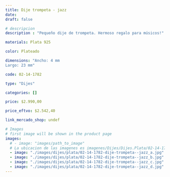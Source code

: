 ```yaml
---
title: Dije trompeta - jazz
date: 
draft: false

# descripcion
description : "Pequeño dije de trompeta. Hermoso regalo para músicos!"

materials: Plata 925

color: Plateado

dimensions: "Ancho: 4 mm 
Largo: 23 mm"

code: 02-14-1782

type: "Dijes"

categories: []

price: $2.990,00

price_eftvo: $2.542,40

link_mercado_shop: undef

# Images
# first image will be shown in the product page
images:
  # - image: "images/path_to_image"
  # La ubicacion de las imagenes es imagenes/Dijes/Dijes.Plata/02-14-1782-dije-trompeta--jazz
  - image: "./images/dijes/plata/02-14-1782-dije-trompeta--jazz_a.jpg"
  - image: "./images/dijes/plata/02-14-1782-dije-trompeta--jazz_b.jpg"
  - image: "./images/dijes/plata/02-14-1782-dije-trompeta--jazz_c.jpg"
  - image: "./images/dijes/plata/02-14-1782-dije-trompeta--jazz_d.jpg"
---
```

